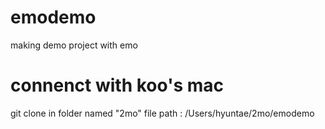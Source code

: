 # emodemo
making demo project with emo

# connenct with koo's mac
git clone in folder named "2mo"
file path : /Users/hyuntae/2mo/emodemo